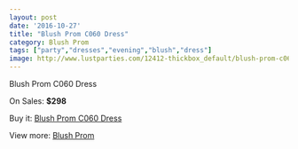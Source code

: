 ```yaml
---
layout: post
date: '2016-10-27'
title: "Blush Prom C060 Dress"
category: Blush Prom
tags: ["party","dresses","evening","blush","dress"]
image: http://www.lustparties.com/12412-thickbox_default/blush-prom-c060-dress.jpg
---
```

Blush Prom C060 Dress

On Sales: **$298**
<a href="https://www.lustparties.com/en/blush-prom/4580-blush-prom-c060-dress.html"><amp-img layout="responsive" width="600" height="600" src="//www.lustparties.com/12412-thickbox_default/blush-prom-c060-dress.jpg" alt="Blush Prom C060 Dress 0" /></a>

Buy it: [Blush Prom C060 Dress](https://www.lustparties.com/en/blush-prom/4580-blush-prom-c060-dress.html "Blush Prom C060 Dress")

View more: [Blush Prom](https://www.lustparties.com/en/25-blush-prom "Blush Prom")